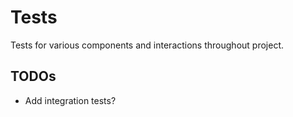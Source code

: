 # Tests
Tests for various components and interactions throughout project.

## TODOs
- Add integration tests?